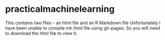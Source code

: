 # practicalmachinelearning
This contains two files - an html file and an R Markdown file
Unfortunately I have been unable to compile mh html file using gh-pages. So you will need to download the html file to view it.

